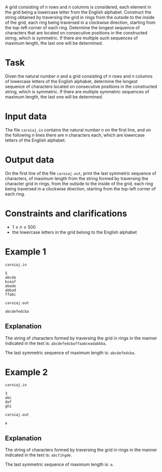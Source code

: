 
A grid consisting of $n$ rows and $n$ columns is considered, each element in the grid being a lowercase letter from the English alphabet. Construct the string obtained by traversing the grid in rings from the outside to the inside of the grid, each ring being traversed in a clockwise direction, starting from the top-left corner of each ring. Determine the longest sequence of characters that are located on consecutive positions in the constructed string, which is symmetric. If there are multiple such sequences of maximum length, the last one will be determined.

# Task

Given the natural number $n$ and a grid consisting of $n$ rows and $n$ columns of lowercase letters of the English alphabet, determine the longest sequence of characters located on consecutive positions in the constructed string, which is symmetric. If there are multiple symmetric sequences of maximum length, the last one will be determined.

# Input data

The file `caroiaj.in` contains the natural number $n$ on the first line, and on the following $n$ lines there are $n$ characters each, which are lowercase letters of the English alphabet.

# Output data

On the first line of the file `caroiaj.out`, print the last symmetric sequence of characters, of maximum length from the string formed by traversing the character grid in rings, from the outside to the inside of the grid, each ring being traversed in a clockwise direction, starting from the top-left corner of each ring.

# Constraints and clarifications

* $1 \leq n \leq 500$
* the lowercase letters in the grid belong to the English alphabet

# Example 1

`caroiaj.in`
```
5
abcde
bceaf
abade
abbad
ffabc  
```

`caroiaj.out`
```
abcdefedcba
```

## Explanation

The string of characters formed by traversing the grid in rings in the manner indicated in the text is: `abcdefedcbaffaabceadabbba`. 

The last symmetric sequence of maximum length is: `abcdefedcba`.

# Example 2

`caroiaj.in`
```
3
abc
def
ghi
```

`caroiaj.out`
```
e
```

## Explanation

The string of characters formed by traversing the grid in rings in the manner indicated in the text is: `abcfihgde`. 

The last symmetric sequence of maximum length is: `e`.
```
